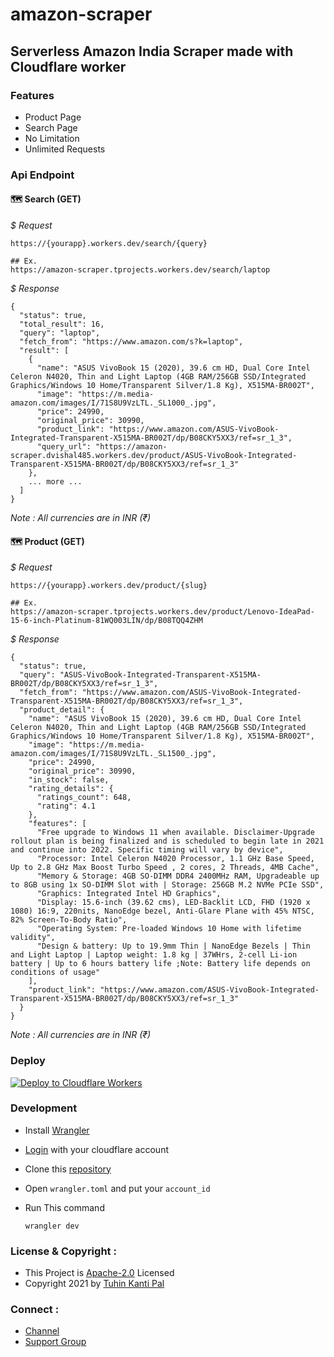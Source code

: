 # amazon-scraper
## Serverless Amazon India Scraper made with Cloudflare worker

### Features

- Product Page
- Search Page
- No Limitation
- Unlimited Requests

### Api Endpoint

#### 🗺 **Search (GET)**

*$ Request*

```
https://{yourapp}.workers.dev/search/{query}

## Ex.
https://amazon-scraper.tprojects.workers.dev/search/laptop
```
*$ Response*

```
{
  "status": true,
  "total_result": 16,
  "query": "laptop",
  "fetch_from": "https://www.amazon.com/s?k=laptop",
  "result": [
    {
      "name": "ASUS VivoBook 15 (2020), 39.6 cm HD, Dual Core Intel Celeron N4020, Thin and Light Laptop (4GB RAM/256GB SSD/Integrated Graphics/Windows 10 Home/Transparent Silver/1.8 Kg), X515MA-BR002T",
      "image": "https://m.media-amazon.com/images/I/71S8U9VzLTL._SL1000_.jpg",
      "price": 24990,
      "original_price": 30990,
      "product_link": "https://www.amazon.com/ASUS-VivoBook-Integrated-Transparent-X515MA-BR002T/dp/B08CKY5XX3/ref=sr_1_3",
      "query_url": "https://amazon-scraper.dvishal485.workers.dev/product/ASUS-VivoBook-Integrated-Transparent-X515MA-BR002T/dp/B08CKY5XX3/ref=sr_1_3"
    },
    ... more ...
  ]
}
```

*Note : All currencies are in INR (₹)*

#### 🗺 **Product (GET)**

*$ Request*

```
https://{yourapp}.workers.dev/product/{slug}

## Ex.
https://amazon-scraper.tprojects.workers.dev/product/Lenovo-IdeaPad-15-6-inch-Platinum-81WQ003LIN/dp/B08TQQ4ZHM
```

*$ Response*

```
{
  "status": true,
  "query": "ASUS-VivoBook-Integrated-Transparent-X515MA-BR002T/dp/B08CKY5XX3/ref=sr_1_3",
  "fetch_from": "https://www.amazon.com/ASUS-VivoBook-Integrated-Transparent-X515MA-BR002T/dp/B08CKY5XX3/ref=sr_1_3",
  "product_detail": {
    "name": "ASUS VivoBook 15 (2020), 39.6 cm HD, Dual Core Intel Celeron N4020, Thin and Light Laptop (4GB RAM/256GB SSD/Integrated Graphics/Windows 10 Home/Transparent Silver/1.8 Kg), X515MA-BR002T",
    "image": "https://m.media-amazon.com/images/I/71S8U9VzLTL._SL1500_.jpg",
    "price": 24990,
    "original_price": 30990,
    "in_stock": false,
    "rating_details": {
      "ratings_count": 648,
      "rating": 4.1
    },
    "features": [
      "Free upgrade to Windows 11 when available. Disclaimer-Upgrade rollout plan is being finalized and is scheduled to begin late in 2021 and continue into 2022. Specific timing will vary by device",
      "Processor: Intel Celeron N4020 Processor, 1.1 GHz Base Speed, Up to 2.8 GHz Max Boost Turbo Speed , 2 cores, 2 Threads, 4MB Cache",
      "Memory & Storage: 4GB SO-DIMM DDR4 2400MHz RAM, Upgradeable up to 8GB using 1x SO-DIMM Slot with | Storage: 256GB M.2 NVMe PCIe SSD",
      "Graphics: Integrated Intel HD Graphics",
      "Display: 15.6-inch (39.62 cms), LED-Backlit LCD, FHD (1920 x 1080) 16:9, 220nits, NanoEdge bezel, Anti-Glare Plane with 45% NTSC, 82% Screen-To-Body Ratio",
      "Operating System: Pre-loaded Windows 10 Home with lifetime validity",
      "Design & battery: Up to 19.9mm Thin | NanoEdge Bezels | Thin and Light Laptop | Laptop weight: 1.8 kg | 37WHrs, 2-cell Li-ion battery | Up to 6 hours battery life ;Note: Battery life depends on conditions of usage"
    ],
    "product_link": "https://www.amazon.com/ASUS-VivoBook-Integrated-Transparent-X515MA-BR002T/dp/B08CKY5XX3/ref=sr_1_3"
  }
}
```

*Note : All currencies are in INR (₹)*

### Deploy

[![Deploy to Cloudflare Workers](https://deploy.workers.cloudflare.com/button)](https://deploy.workers.cloudflare.com/?url=https://github.com/cachecleanerjeet/amazon-scraper)

### Development

- Install [Wrangler](https://developers.cloudflare.com/workers/cli-wrangler/install-update)
- [Login](https://developers.cloudflare.com/workers/cli-wrangler/authentication) with your cloudflare account
- Clone this [repository](https://github.com/cachecleanerjeet/amazon-scraper)
- Open `wrangler.toml` and put your `account_id`
- Run This command 

    ```
    wrangler dev
    ```

### License & Copyright :
- This Project is [Apache-2.0](https://github.com/cachecleanerjeet/amazon-scraper/blob/main/LICENSE) Licensed
- Copyright 2021 by [Tuhin Kanti Pal](https://github.com/cachecleanerjeet)

### Connect :
- [Channel](https://telegram.dog/tprojects)
- [Support Group](https://telegram.dog/t_projects)
